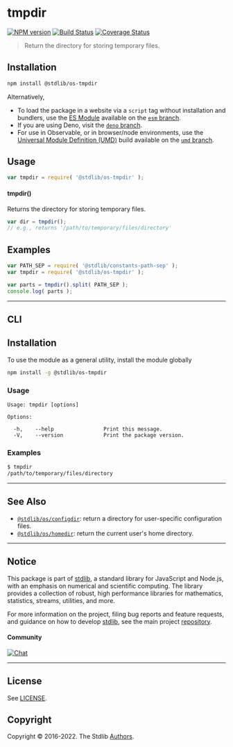<!--

@license Apache-2.0

Copyright (c) 2018 The Stdlib Authors.

Licensed under the Apache License, Version 2.0 (the "License");
you may not use this file except in compliance with the License.
You may obtain a copy of the License at

   http://www.apache.org/licenses/LICENSE-2.0

Unless required by applicable law or agreed to in writing, software
distributed under the License is distributed on an "AS IS" BASIS,
WITHOUT WARRANTIES OR CONDITIONS OF ANY KIND, either express or implied.
See the License for the specific language governing permissions and
limitations under the License.

-->

# tmpdir

[![NPM version][npm-image]][npm-url] [![Build Status][test-image]][test-url] [![Coverage Status][coverage-image]][coverage-url] <!-- [![dependencies][dependencies-image]][dependencies-url] -->

> Return the directory for storing temporary files.

<section class="installation">

## Installation

```bash
npm install @stdlib/os-tmpdir
```

Alternatively,

-   To load the package in a website via a `script` tag without installation and bundlers, use the [ES Module][es-module] available on the [`esm` branch][esm-url].
-   If you are using Deno, visit the [`deno` branch][deno-url].
-   For use in Observable, or in browser/node environments, use the [Universal Module Definition (UMD)][umd] build available on the [`umd` branch][umd-url].

</section>

<section class="usage">

## Usage

```javascript
var tmpdir = require( '@stdlib/os-tmpdir' );
```

#### tmpdir()

Returns the directory for storing temporary files.

```javascript
var dir = tmpdir();
// e.g., returns '/path/to/temporary/files/directory'
```

</section>

<!-- /.usage -->

<section class="examples">

## Examples

<!-- eslint no-undef: "error" -->

```javascript
var PATH_SEP = require( '@stdlib/constants-path-sep' );
var tmpdir = require( '@stdlib/os-tmpdir' );

var parts = tmpdir().split( PATH_SEP );
console.log( parts );
```

</section>

<!-- /.examples -->

* * *

<section class="cli">

## CLI

<section class="installation">

## Installation

To use the module as a general utility, install the module globally

```bash
npm install -g @stdlib/os-tmpdir
```

</section>

<!-- CLI usage documentation. -->

<section class="usage">

### Usage

```text
Usage: tmpdir [options]

Options:

  -h,    --help                Print this message.
  -V,    --version             Print the package version.
```

</section>

<!-- /.usage -->

<section class="examples">

### Examples

```bash
$ tmpdir
/path/to/temporary/files/directory
```

</section>

<!-- /.examples -->

</section>

<!-- /.cli -->

<!-- Section for related `stdlib` packages. Do not manually edit this section, as it is automatically populated. -->

<section class="related">

* * *

## See Also

-   <span class="package-name">[`@stdlib/os/configdir`][@stdlib/os/configdir]</span><span class="delimiter">: </span><span class="description">return a directory for user-specific configuration files.</span>
-   <span class="package-name">[`@stdlib/os/homedir`][@stdlib/os/homedir]</span><span class="delimiter">: </span><span class="description">return the current user's home directory.</span>

</section>

<!-- /.related -->

<!-- Section for all links. Make sure to keep an empty line after the `section` element and another before the `/section` close. -->


<section class="main-repo" >

* * *

## Notice

This package is part of [stdlib][stdlib], a standard library for JavaScript and Node.js, with an emphasis on numerical and scientific computing. The library provides a collection of robust, high performance libraries for mathematics, statistics, streams, utilities, and more.

For more information on the project, filing bug reports and feature requests, and guidance on how to develop [stdlib][stdlib], see the main project [repository][stdlib].

#### Community

[![Chat][chat-image]][chat-url]

---

## License

See [LICENSE][stdlib-license].


## Copyright

Copyright &copy; 2016-2022. The Stdlib [Authors][stdlib-authors].

</section>

<!-- /.stdlib -->

<!-- Section for all links. Make sure to keep an empty line after the `section` element and another before the `/section` close. -->

<section class="links">

[npm-image]: http://img.shields.io/npm/v/@stdlib/os-tmpdir.svg
[npm-url]: https://npmjs.org/package/@stdlib/os-tmpdir

[test-image]: https://github.com/stdlib-js/os-tmpdir/actions/workflows/test.yml/badge.svg?branch=main
[test-url]: https://github.com/stdlib-js/os-tmpdir/actions/workflows/test.yml?query=branch:main

[coverage-image]: https://img.shields.io/codecov/c/github/stdlib-js/os-tmpdir/main.svg
[coverage-url]: https://codecov.io/github/stdlib-js/os-tmpdir?branch=main

<!--

[dependencies-image]: https://img.shields.io/david/stdlib-js/os-tmpdir.svg
[dependencies-url]: https://david-dm.org/stdlib-js/os-tmpdir/main

-->

[chat-image]: https://img.shields.io/gitter/room/stdlib-js/stdlib.svg
[chat-url]: https://gitter.im/stdlib-js/stdlib/

[stdlib]: https://github.com/stdlib-js/stdlib

[stdlib-authors]: https://github.com/stdlib-js/stdlib/graphs/contributors

[umd]: https://github.com/umdjs/umd
[es-module]: https://developer.mozilla.org/en-US/docs/Web/JavaScript/Guide/Modules

[deno-url]: https://github.com/stdlib-js/os-tmpdir/tree/deno
[umd-url]: https://github.com/stdlib-js/os-tmpdir/tree/umd
[esm-url]: https://github.com/stdlib-js/os-tmpdir/tree/esm

[stdlib-license]: https://raw.githubusercontent.com/stdlib-js/os-tmpdir/main/LICENSE

<!-- <related-links> -->

[@stdlib/os/configdir]: https://github.com/stdlib-js/os-configdir

[@stdlib/os/homedir]: https://github.com/stdlib-js/os-homedir

<!-- </related-links> -->

</section>

<!-- /.links -->

